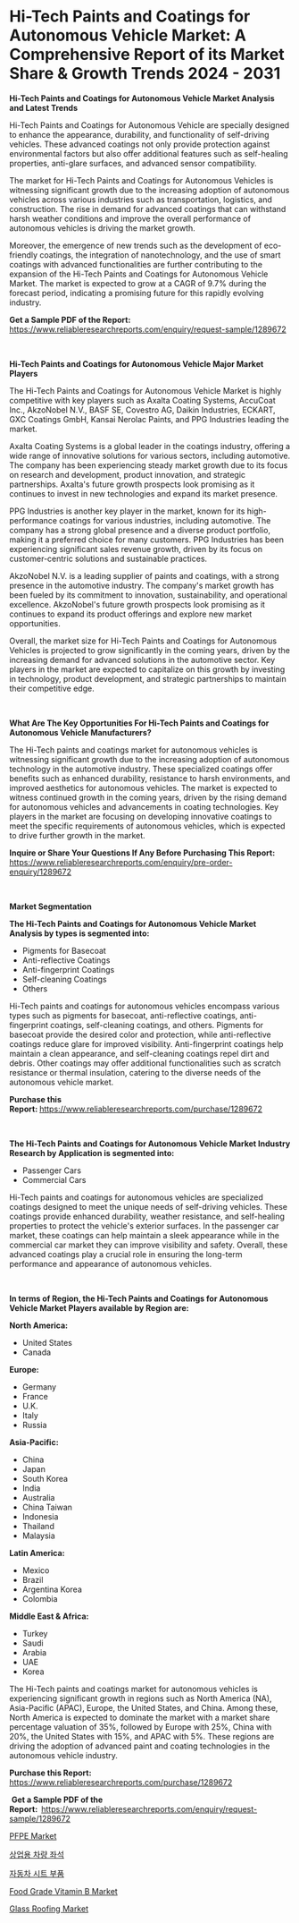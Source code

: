 <p><h1>Hi-Tech Paints and Coatings for Autonomous Vehicle Market: A Comprehensive Report of its Market Share & Growth Trends 2024 - 2031</h1></p><p><strong>Hi-Tech Paints and Coatings for Autonomous Vehicle Market Analysis and Latest Trends</strong></p>
<p><p>Hi-Tech Paints and Coatings for Autonomous Vehicle are specially designed to enhance the appearance, durability, and functionality of self-driving vehicles. These advanced coatings not only provide protection against environmental factors but also offer additional features such as self-healing properties, anti-glare surfaces, and advanced sensor compatibility.</p><p>The market for Hi-Tech Paints and Coatings for Autonomous Vehicles is witnessing significant growth due to the increasing adoption of autonomous vehicles across various industries such as transportation, logistics, and construction. The rise in demand for advanced coatings that can withstand harsh weather conditions and improve the overall performance of autonomous vehicles is driving the market growth.</p><p>Moreover, the emergence of new trends such as the development of eco-friendly coatings, the integration of nanotechnology, and the use of smart coatings with advanced functionalities are further contributing to the expansion of the Hi-Tech Paints and Coatings for Autonomous Vehicle Market. The market is expected to grow at a CAGR of 9.7% during the forecast period, indicating a promising future for this rapidly evolving industry.</p></p>
<p><strong>Get a Sample PDF of the Report:&nbsp;</strong> <a href="https://www.reliableresearchreports.com/enquiry/request-sample/1289672">https://www.reliableresearchreports.com/enquiry/request-sample/1289672</a></p>
<p>&nbsp;</p>
<p><strong>Hi-Tech Paints and Coatings for Autonomous Vehicle Major Market Players</strong></p>
<p><p>The Hi-Tech Paints and Coatings for Autonomous Vehicle Market is highly competitive with key players such as Axalta Coating Systems, AccuCoat Inc., AkzoNobel N.V., BASF SE, Covestro AG, Daikin Industries, ECKART, GXC Coatings GmbH, Kansai Nerolac Paints, and PPG Industries leading the market. </p><p>Axalta Coating Systems is a global leader in the coatings industry, offering a wide range of innovative solutions for various sectors, including automotive. The company has been experiencing steady market growth due to its focus on research and development, product innovation, and strategic partnerships. Axalta's future growth prospects look promising as it continues to invest in new technologies and expand its market presence.</p><p>PPG Industries is another key player in the market, known for its high-performance coatings for various industries, including automotive. The company has a strong global presence and a diverse product portfolio, making it a preferred choice for many customers. PPG Industries has been experiencing significant sales revenue growth, driven by its focus on customer-centric solutions and sustainable practices.</p><p>AkzoNobel N.V. is a leading supplier of paints and coatings, with a strong presence in the automotive industry. The company's market growth has been fueled by its commitment to innovation, sustainability, and operational excellence. AkzoNobel's future growth prospects look promising as it continues to expand its product offerings and explore new market opportunities.</p><p>Overall, the market size for Hi-Tech Paints and Coatings for Autonomous Vehicles is projected to grow significantly in the coming years, driven by the increasing demand for advanced solutions in the automotive sector. Key players in the market are expected to capitalize on this growth by investing in technology, product development, and strategic partnerships to maintain their competitive edge.</p></p>
<p>&nbsp;</p>
<p><strong>What Are The Key Opportunities For Hi-Tech Paints and Coatings for Autonomous Vehicle Manufacturers?</strong></p>
<p><p>The Hi-Tech paints and coatings market for autonomous vehicles is witnessing significant growth due to the increasing adoption of autonomous technology in the automotive industry. These specialized coatings offer benefits such as enhanced durability, resistance to harsh environments, and improved aesthetics for autonomous vehicles. The market is expected to witness continued growth in the coming years, driven by the rising demand for autonomous vehicles and advancements in coating technologies. Key players in the market are focusing on developing innovative coatings to meet the specific requirements of autonomous vehicles, which is expected to drive further growth in the market.</p></p>
<p><strong>Inquire or Share Your Questions If Any Before Purchasing This Report:</strong> <a href="https://www.reliableresearchreports.com/enquiry/pre-order-enquiry/1289672">https://www.reliableresearchreports.com/enquiry/pre-order-enquiry/1289672</a></p>
<p>&nbsp;</p>
<p><strong>Market Segmentation</strong></p>
<p><strong>The Hi-Tech Paints and Coatings for Autonomous Vehicle Market Analysis by types is segmented into:</strong></p>
<p><ul><li>Pigments for Basecoat</li><li>Anti-reflective Coatings</li><li>Anti-fingerprint Coatings</li><li>Self-cleaning Coatings</li><li>Others</li></ul></p>
<p><p>Hi-Tech paints and coatings for autonomous vehicles encompass various types such as pigments for basecoat, anti-reflective coatings, anti-fingerprint coatings, self-cleaning coatings, and others. Pigments for basecoat provide the desired color and protection, while anti-reflective coatings reduce glare for improved visibility. Anti-fingerprint coatings help maintain a clean appearance, and self-cleaning coatings repel dirt and debris. Other coatings may offer additional functionalities such as scratch resistance or thermal insulation, catering to the diverse needs of the autonomous vehicle market.</p></p>
<p><strong>Purchase this Report:&nbsp;</strong><a href="https://www.reliableresearchreports.com/purchase/1289672">https://www.reliableresearchreports.com/purchase/1289672</a></p>
<p>&nbsp;</p>
<p><strong>The Hi-Tech Paints and Coatings for Autonomous Vehicle Market Industry Research by Application is segmented into:</strong></p>
<p><ul><li>Passenger Cars</li><li>Commercial Cars</li></ul></p>
<p><p>Hi-Tech paints and coatings for autonomous vehicles are specialized coatings designed to meet the unique needs of self-driving vehicles. These coatings provide enhanced durability, weather resistance, and self-healing properties to protect the vehicle's exterior surfaces. In the passenger car market, these coatings can help maintain a sleek appearance while in the commercial car market they can improve visibility and safety. Overall, these advanced coatings play a crucial role in ensuring the long-term performance and appearance of autonomous vehicles.</p></p>
<p>&nbsp;</p>
<p><strong>In terms of Region, the Hi-Tech Paints and Coatings for Autonomous Vehicle Market Players available by Region are:</strong></p>
<p>
    <p> <strong> North America: </strong>
        <ul>
            <li>United States</li>
            <li>Canada</li>
        </ul>
        </p> 
    <p> <strong> Europe: </strong>
        <ul>
            <li>Germany</li>
            <li>France</li>
            <li>U.K.</li>
            <li>Italy</li>
            <li>Russia</li>
        </ul>
        </p> 
    <p> <strong> Asia-Pacific: </strong>
        <ul>
            <li>China</li>
            <li>Japan</li>
            <li>South Korea</li>
            <li>India</li>
            <li>Australia</li>
            <li>China Taiwan</li>
            <li>Indonesia</li>
            <li>Thailand</li>
            <li>Malaysia</li>
        </ul>
        </p> 
    <p> <strong> Latin America: </strong>
        <ul>
            <li>Mexico</li>
            <li>Brazil</li>
            <li>Argentina Korea</li>
            <li>Colombia</li>
        </ul>
        </p> 
    <p> <strong> Middle East & Africa: </strong>
        <ul>
            <li>Turkey</li>
            <li>Saudi</li>
            <li>Arabia</li>
            <li>UAE</li>
            <li>Korea</li>
        </ul>
    </p>
    </p>
<p><p>The Hi-Tech paints and coatings market for autonomous vehicles is experiencing significant growth in regions such as North America (NA), Asia-Pacific (APAC), Europe, the United States, and China. Among these, North America is expected to dominate the market with a market share percentage valuation of 35%, followed by Europe with 25%, China with 20%, the United States with 15%, and APAC with 5%. These regions are driving the adoption of advanced paint and coating technologies in the autonomous vehicle industry.</p></p>
<p><strong>Purchase this Report: </strong><a href="https://www.reliableresearchreports.com/purchase/1289672">https://www.reliableresearchreports.com/purchase/1289672</a></p>
<p>&nbsp;<strong>Get a Sample PDF of the Report:&nbsp;&nbsp;</strong><a href="https://www.reliableresearchreports.com/enquiry/request-sample/1289672">https://www.reliableresearchreports.com/enquiry/request-sample/1289672</a></p>
<p><strong></strong></p>
<p><p><a href="https://view.publitas.com/reportprime-1/global-pfpe-market-by-types-applications-and-major-players-with-regional-growth-rate-analysis-and-development-situation-from-2024-to-2031/">PFPE Market</a></p><p><a href="https://medium.com/@arsila97/%EC%83%81%EC%9A%A9-%EC%B0%A8%EB%9F%89-%EC%8B%9C%ED%8A%B8-%EC%8B%9C%EC%9E%A5-%EB%8F%99%ED%96%A5%EA%B3%BC-%EC%8B%9C%EC%9E%A5-%EB%B6%84%EC%84%9D%EC%9D%80-2024-2031%EB%85%84%EA%B9%8C%EC%A7%80-%EC%98%88%EC%B8%A1%EB%90%A9%EB%8B%88%EB%8B%A4-ef98c15d6b60">상업용 차량 좌석</a></p><p><a href="https://medium.com/@arsila97/2024-2031%EB%85%84%EC%9D%84-%EC%9C%84%ED%95%9C-%EC%9E%90%EB%8F%99%EC%B0%A8-%EC%8B%9C%ED%8A%B8-%EA%B5%AC%EC%84%B1-%EC%9A%94%EC%86%8C-%EC%8B%9C%EC%9E%A5-%EB%8F%99%ED%96%A5-%EB%B0%8F-%EC%8B%9C%EC%9E%A5-%EB%B6%84%EC%84%9D-%EC%98%88%EC%B8%A1-b628498a5307">자동차 시트 부품</a></p><p><a href="https://confirmed-shield-e13.notion.site/Food-Grade-Vitamin-B-Market-Size-Global-Industry-Overview-Market-Segmentation-and-Forecast-2024-t-65c8150670c2493bb3dfe41b11015b36">Food Grade Vitamin B Market</a></p><p><a href="https://view.publitas.com/reportprime-1/glass-roofing-market-size-market-share-and-global-market-analysis-report-2024-2031/">Glass Roofing Market</a></p></p>